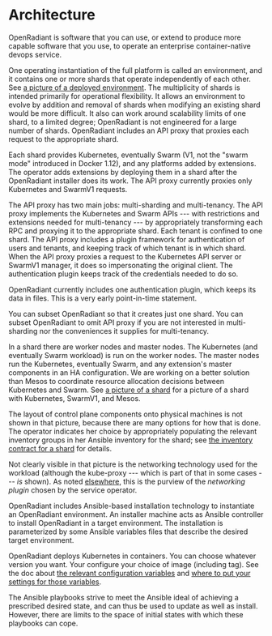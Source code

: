 # Architecture

OpenRadiant is software that you can use, or extend to produce more
capable software that you use, to operate an enterprise
container-native devops service.

One operating instantiation of the full platform is called an
environment, and it contains one or more shards that operate
independently of each other.  See
[a picture of a deployed environment](media/DeployedTopology.svg).
The multiplicity of shards is intended primarily for operational
flexibility.  It allows an environment to evolve by addition and
removal of shards when modifying an existing shard would be more
difficult.  It also can work around scalability limits of one shard,
to a limited degree; OpenRadiant is not engineered for a large number
of shards.  OpenRadiant includes an API proxy that proxies each
request to the appropriate shard.

Each shard provides Kubernetes, eventually Swarm (V1, not the "swarm
mode" introduced in Docker 1.12), and any platforms added by
extensions.  The operator adds extensions by deploying them in a shard
after the OpenRadiant installer does its work.  The API proxy
currently proxies only Kubernetes and SwarmV1 requests.

The API proxy has two main jobs: multi-sharding and multi-tenancy.
The API proxy implements the Kubernetes and Swarm APIs --- with
restrictions and extensions needed for multi-tenancy --- by
appropriately transforming each RPC and proxying it to the appropriate
shard.  Each tenant is confined to one shard.  The API proxy includes
a plugin framework for authentication of users and tenants, and
keeping track of which tenant is in which shard.  When the API proxy
proxies a request to the Kubernetes API server or SwarmV1 manager, it
does so impersonating the original client.  The authentication plugin
keeps track of the credentials needed to do so.

OpenRadiant currently includes one authentication plugin, which keeps
its data in files.  This is a very early point-in-time statement.

You can subset OpenRadiant so that it creates just one shard.  You can
subset OpenRadiant to omit API proxy if you are not interested in
multi-sharding nor the conveniences it supplies for multi-tenancy.

In a shard there are worker nodes and master nodes.  The Kubernetes
(and eventually Swarm workload) is run on the worker nodes.  The
master nodes run the Kubernetes, eventually Swarm, and any extension's
master components in an HA configuration.  We are working on a better
solution than Mesos to coordinate resource allocation decisions
between Kubernetes and Swarm.  See
[a picture of a shard](media/DeployedShard.svg) for a picture of a
shard with Kubernetes, SwarmV1, and Mesos.

The layout of control plane components onto physical machines is not
shown in that picture, because there are many options for how that is
done.  The operator indicates her choice by appropriately populating
the relevant inventory groups in her Ansible inventory for the shard;
see
[the inventory contract for a shard](ansible.md#the-inventory-contract-for-a-shard)
for details.

Not clearly visible in that picture is the networking technology used
for the workload (although the kube-proxy --- which is part of that in
some cases --- _is_ shown).  As noted
[elsewhere](ansible.md#networking-plugins), this is the purview of the
_networking plugin_ chosen by the service operator.

OpenRadiant includes Ansible-based installation technology to
instantiate an OpenRadiant environment.  An installer machine acts as
Ansible controller to install OpenRadiant in a target environment.
The installation is parameterized by some Ansible variables files that
describe the desired target environment.

OpenRadiant deploys Kubernetes in containers.  You can choose whatever
version you want.  Your configure your choice of image (including
tag).  See the doc about
[the relevant configuration variables](docs/ansible.md#primary-shard-variables-that-have-defaults)
and
[where to put your settings for those variables](docs/ansible.md#additional-files-for-setting-ansible-variable-values).

The Ansible playbooks strive to meet the Ansible ideal of achieving a
prescribed desired state, and can thus be used to update as well as
install.  However, there are limits to the space of initial states
with which these playbooks can cope.
